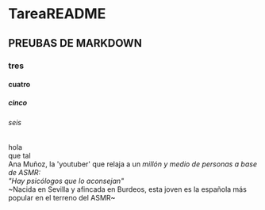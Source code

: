 # TareaREADME
## PREUBAS DE MARKDOWN
### tres
#### cuatro
##### cinco
###### seis
hola  
que tal  
Ana Muñoz, la 'youtuber' que relaja a un
_millón y medio de personas a base de ASMR:_    
_"Hay psicólogos que lo aconsejan"_  
~Nacida en Sevilla y afincada en Burdeos, esta joven es la española más popular en el terreno del ASMR~

